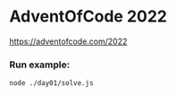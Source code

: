 # AdventOfCode 2022

https://adventofcode.com/2022

### Run example:

```bash
node ./day01/solve.js
```
